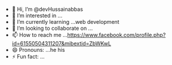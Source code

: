 - 👋 Hi, I’m @devHussainabbas
- 👀 I’m interested in ...
- 🌱 I’m currently learning ...web development
- 💞️ I’m looking to collaborate on ...
- 📫 How to reach me ...https://www.facebook.com/profile.php?id=61550504311207&mibextid=ZbWKwL
- 😄 Pronouns: ...he his
- ⚡ Fun fact: ...

<!---
devHussainabbas/devHussainabbas is a ✨ special ✨ repository because its `README.md` (this file) appears on your GitHub profile.
You can click the Preview link to take a look at your changes.
--->
